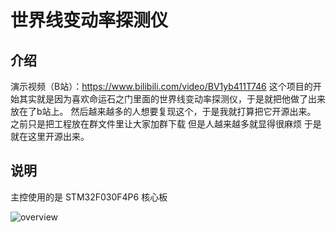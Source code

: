 # 世界线变动率探测仪

## 介绍
演示视频（B站）：https://www.bilibili.com/video/BV1yb411T746
这个项目的开始其实就是因为喜欢命运石之门里面的世界线变动率探测仪，于是就把他做了出来放在了b站上。
然后越来越多的人想要复现这个，于是我就打算把它开源出来。
之前只是把工程放在群文件里让大家加群下载 但是人越来越多就显得很麻烦 于是就在这里开源出来。

## 说明
主控使用的是 STM32F030F4P6 核心板



![overview](https://github.com/kerisu/DivergenceMeter/blob/master/image/overview.jpg)
